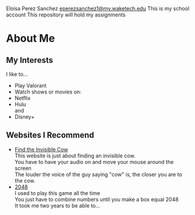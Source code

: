 Eloisa Perez Sanchez eperezsanchez1@my.waketech.edu
This is my school account
This repository will hold my assignments

# About Me  
## My Interests  
I like to...
* Play Valorant
* Watch shows or movies on:
 * Netflix
 * Hulu  
and
 * Disney+   
## Websites I Recommend  
* [Find the Invisible Cow](findtheinvisiblecow.com)   
This website is just about finding an invisible cow.  
You have to have your audio on and move your mouse around the screen  
The louder the voice of the guy saying "cow" is, the closer you are to the cow.
* [2048](https://play2048.co/)  
I used to play this game all the time  
You just have to combine numbers until you make a box equal 2048  
It took me two years to be able to...
